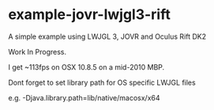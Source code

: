 example-jovr-lwjgl3-rift
========================

A simple example using LWJGL 3, JOVR and Oculus Rift DK2

Work In Progress.

I get ~113fps on OSX 10.8.5 on a mid-2010 MBP.

Dont forget to set library path for OS specific LWJGL files

e.g. -Djava.library.path=lib/native/macosx/x64
